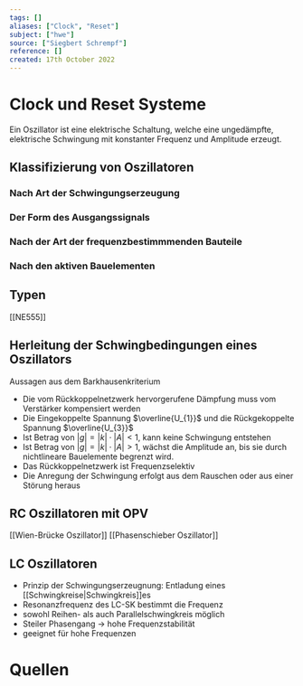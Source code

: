 ```yaml
---
tags: []
aliases: ["Clock", "Reset"]
subject: ["hwe"]
source: ["Siegbert Schrempf"]
reference: []
created: 17th October 2022
---
```


# Clock und Reset Systeme
Ein Oszillator ist eine elektrische Schaltung, welche eine ungedämpfte, elektrische Schwingung mit konstanter Frequenz und Amplitude erzeugt.

## Klassifizierung von Oszillatoren
### Nach Art der Schwingungserzeugung
### Der Form des Ausgangssignals
### Nach der Art der frequenzbestimmmenden Bauteile
### Nach den aktiven Bauelementen

## Typen
[[NE555]]

## Herleitung der Schwingbedingungen eines Oszillators


Aussagen aus dem Barkhausenkriterium

- Die vom Rückkoppelnetzwerk hervorgerufene Dämpfung muss vom Verstärker kompensiert werden 
- Die Eingekoppelte Spannung $\overline{U_{1}}$ und die Rückgekoppelte Spannung $\overline{U_{3}}$
- Ist Betrag von $|g|=|k|\cdot|A|< 1$, kann keine Schwingung entstehen
- Ist Betrag von $|g|=|k|\cdot|A|> 1$, wächst die Amplitude an, bis sie durch nichtlineare Bauelemente begrenzt wird.
- Das Rückkoppelnetzwerk ist Frequenzselektiv
- Die Anregung der Schwingung erfolgt aus dem Rauschen oder aus einer Störung heraus

## RC Oszillatoren mit OPV
[[Wien-Brücke Oszillator]]
[[Phasenschieber Oszillator]]

## LC Oszillatoren
- Prinzip der Schwingungserzeugnung: Entladung eines [[Schwingkreise|Schwingkreis]]es
- Resonanzfrequenz des LC-SK bestimmt die Frequenz
- sowohl Reihen- als auch Parallelschwingkreis möglich 
- Steiler Phasengang $\rightarrow$ hohe Frequenzstabilität
- geeignet für hohe Frequenzen





# Quellen